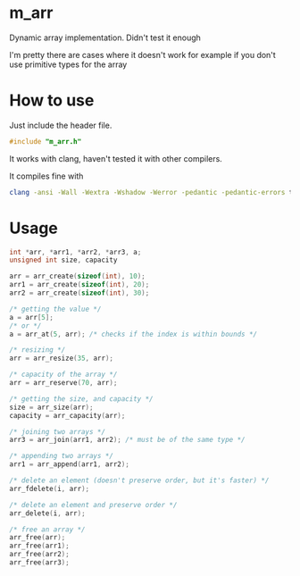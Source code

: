 # m_arr
Dynamic array implementation. Didn't test it enough

I'm pretty there are cases where it doesn't work for example if you don't use primitive types for the array

# How to use
Just include the header file.
```c
#include "m_arr.h"
```

It works with clang, haven't tested it with other compilers.

It compiles fine with

```bash
clang -ansi -Wall -Wextra -Wshadow -Werror -pedantic -pedantic-errors test.c
```


# Usage
```c
int *arr, *arr1, *arr2, *arr3, a;
unsigned int size, capacity

arr = arr_create(sizeof(int), 10);
arr1 = arr_create(sizeof(int), 20);
arr2 = arr_create(sizeof(int), 30);

/* getting the value */
a = arr[5];
/* or */
a = arr_at(5, arr); /* checks if the index is within bounds */

/* resizing */
arr = arr_resize(35, arr);

/* capacity of the array */
arr = arr_reserve(70, arr);

/* getting the size, and capacity */
size = arr_size(arr);
capacity = arr_capacity(arr);

/* joining two arrays */
arr3 = arr_join(arr1, arr2); /* must be of the same type */

/* appending two arrays */
arr1 = arr_append(arr1, arr2);

/* delete an element (doesn't preserve order, but it's faster) */
arr_fdelete(i, arr);

/* delete an element and preserve order */
arr_delete(i, arr);

/* free an array */
arr_free(arr);
arr_free(arr1);
arr_free(arr2);
arr_free(arr3);
```

